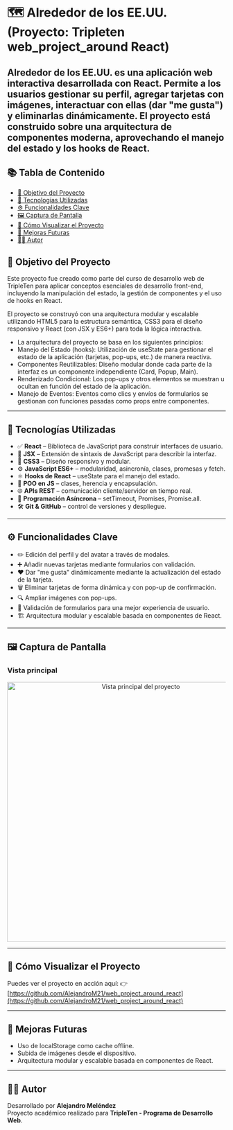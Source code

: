 # 🗺️ Alrededor de los EE.UU. (Proyecto: Tripleten web_project_around React)

## Alrededor de los EE.UU. es una aplicación web interactiva desarrollada con React. Permite a los usuarios gestionar su perfil, agregar tarjetas con imágenes, interactuar con ellas (dar "me gusta") y eliminarlas dinámicamente. El proyecto está construido sobre una arquitectura de componentes moderna, aprovechando el manejo del estado y los hooks de React.

## 📚 Tabla de Contenido

- [🎯 Objetivo del Proyecto](#-objetivo-del-proyecto)
- [🧰 Tecnologías Utilizadas](#-tecnologías-utilizadas)
- [⚙️ Funcionalidades Clave](#️-funcionalidades-clave)
- [🖼️ Captura de Pantalla](#️-captura-de-pantalla)
- [🚀 Cómo Visualizar el Proyecto](#-cómo-visualizar-el-proyecto)
- [🧪 Mejoras Futuras](#-mejoras-futuras)
- [👨‍💻 Autor](#-autor)

## 🎯 Objetivo del Proyecto

Este proyecto fue creado como parte del curso de desarrollo web de TripleTen para aplicar conceptos esenciales de desarrollo front-end, incluyendo la manipulación del estado, la gestión de componentes y el uso de hooks en React.

El proyecto se construyó con una arquitectura modular y escalable utilizando HTML5 para la estructura semántica, CSS3 para el diseño responsivo y React (con JSX y ES6+) para toda la lógica interactiva.

- La arquitectura del proyecto se basa en los siguientes principios:
- Manejo del Estado (hooks): Utilización de useState para gestionar el estado de la aplicación (tarjetas, pop-ups, etc.) de manera reactiva.
- Componentes Reutilizables: Diseño modular donde cada parte de la interfaz es un componente independiente (Card, Popup, Main).
- Renderizado Condicional: Los pop-ups y otros elementos se muestran u ocultan en función del estado de la aplicación.
- Manejo de Eventos: Eventos como clics y envíos de formularios se gestionan con funciones pasadas como props entre componentes.

---

## 🧰 Tecnologías Utilizadas

- ✅ **React** – Biblioteca de JavaScript para construir interfaces de usuario.
- 🎨 **JSX** – Extensión de sintaxis de JavaScript para describir la interfaz.
- 🎨 **CSS3** – Diseño responsivo y modular.
- ⚙️ **JavaScript ES6+** – modularidad, asincronía, clases, promesas y fetch.
- ⚛️ **Hooks de React** – useState para el manejo del estado.
- 🧩 **POO en JS** – clases, herencia y encapsulación.
- 🌐 **APIs REST** – comunicación cliente/servidor en tiempo real.
- 🔄 **Programación Asíncrona** – setTimeout, Promises, Promise.all.
- 🛠️ **Git & GitHub** – control de versiones y despliegue.

---

## ⚙️ Funcionalidades Clave

- ✏️ Edición del perfil y del avatar a través de modales.
- ➕ Añadir nuevas tarjetas mediante formularios con validación.
- ❤️ Dar "me gusta" dinámicamente mediante la actualización del estado de la tarjeta.
- 🗑️ Eliminar tarjetas de forma dinámica y con pop-up de confirmación.
- 🔍 Ampliar imágenes con pop-ups.
- 🧠 Validación de formularios para una mejor experiencia de usuario.
- 🏗️ Arquitectura modular y escalable basada en componentes de React.

---

## 🖼️ Captura de Pantalla

### Vista principal

<p align="center">
      <img src="./public/screenshot_project.gif" alt="Vista principal del proyecto" width="600">
  </a>
</p>

---

## 🚀 Cómo Visualizar el Proyecto

Puedes ver el proyecto en acción aquí:
👉 [https://github.com/AlejandroM21/web_project_around_react](https://github.com/AlejandroM21/web_project_around_react)

---

## 🧪 Mejoras Futuras

- Uso de localStorage como cache offline.
- Subida de imágenes desde el dispositivo.
- Arquitectura modular y escalable basada en componentes de React.

---

## 👨‍💻 Autor

Desarrollado por **Alejandro Meléndez**  
Proyecto académico realizado para **TripleTen - Programa de Desarrollo Web**.
